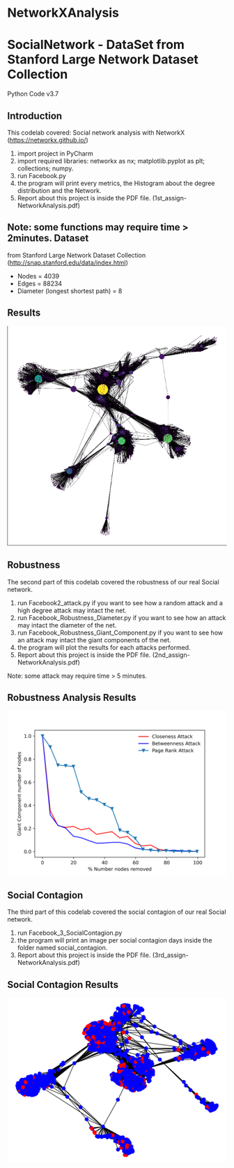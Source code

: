 # NetworkXAnalysis
SocialNetwork - DataSet from Stanford Large Network Dataset Collection 
============================================================================

Python Code v3.7

Introduction
------------
This codelab covered: Social network analysis with NetworkX (https://networkx.github.io/)

1. import project in PyCharm
1. import required libraries: networkx as nx; matplotlib.pyplot as plt; collections; numpy.
1. run Facebook.py
1. the program will print every metrics, the Histogram about the degree distribution and the Network.
1. Report about this project is inside the PDF file. (1st_assign-NetworkAnalysis.pdf)

Note: some functions may require time > 2minutes.
Dataset 
------------
from Stanford Large Network Dataset Collection (http://snap.stanford.edu/data/index.html)
* Nodes	= 4039
* Edges	= 88234
* Diameter (longest shortest path) = 8


Results
------------

![Network, screenshot](Net.png)


Robustness
------------
The second part of this codelab covered the robustness of our real Social network.

1. run Facebook2_attack.py if you want to see how a random attack and a high degree attack may intact the net.
1. run Facebook_Robustness_Diameter.py if you want to see how an attack may intact the diameter of the net.
1. run Facebook_Robustness_Giant_Component.py if you want to see how an attack may intact the giant components of the net.
1. the program will plot the results for each attacks performed.
1. Report about this project is inside the PDF file. (2nd_assign-NetworkAnalysis.pdf)

Note: some attack may require time > 5 minutes.

Robustness Analysis Results
------------

![Network, screenshot](giantcomponents.png)

Social Contagion
------------
The third part of this codelab covered the social contagion of our real Social network.

1. run Facebook_3_SocialContagion.py
1. the program will print an image per social contagion days inside the folder named social_contagion.
1. Report about this project is inside the PDF file. (3rd_assign-NetworkAnalysis.pdf)


Social Contagion Results
------------

![Network, screenshot](social_contagion/5.png)

